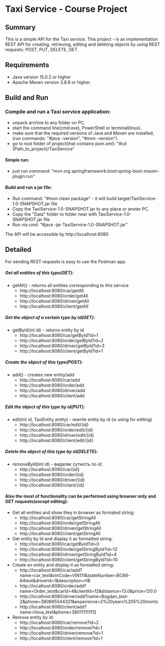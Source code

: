 # Taxi Service - Course Project
## Summary
This is a simple API for the Taxi service.
This project - is an implementation REST API for creating, retrieving, editing and deleting objects by using REST requests: POST, PUT, DELETE, GET.
## Requirements
- Java version 15.0.2 or higher
- Apache Maven version 3.8.6 or higher.
## Build and Run
### Compile and run a Taxi service application:
- unpack archive to any folder on PC.
- start the command line(cmd.exe), PowerShell or terminal(linux).
- make sure that the required versions of Java and Maven are installed, (run commands: "#java -version", "#mvn -version").
- go to root folder of project(that contains pom.xml): "#cd {Path_to_project}/TaxiSercice"
#### Simple run:
- just run command: "mvn org.springframework.boot:spring-boot-maven-plugin:run"
#### Build and run a jar file:
- Run command: "#mvn clean package" - it will build target/TaxiService-1.0-SNAPSHOT.jar file
- Copy the TaxiService-1.0-SNAPSHOT.jar to any place or anoter PC.
- Copy the "Data" folder to folder near with TaxiService-1.0-SNAPSHOT.jar file
- Run via cmd: "#java -jar TaxiService-1.0-SNAPSHOT.jar"

The API will be accessible by http://localhost:8080

## Detailed
For sending REST requests is easy to use the Postman app.
##### Get all entities of this type(GET):
- getAll() - returns all entities corresponding to this service
    * http://localhost:8080/car/getAll
    * http://localhost:8080/order/getAll
    * http://localhost:8080/driver/getAll
    * http://localhost:8080/client/getAll

##### Get the object of a certain type by id(GET):
- getById(int id) - returns entity by id
    * http://localhost:8080/car/getById?id=1
    * http://localhost:8080/order/getById?id=2
    * http://localhost:8080/driver/getById?id=3
    * http://localhost:8080/client/getById?id=1

##### Create the object of this type(POST):
- add() - creates new entity/add
    * http://localhost:8080/car/add
    * http://localhost:8080/order/add
    * http://localhost:8080/driver/add
    * http://localhost:8080/client/add

##### Edit the object of this type by id(PUT):
- edit(int id, TaxiEntity entity) - rewrite entity by id (is using for editing)
    * http://localhost:8080/car/edit/{id}
    * http://localhost:8080/order/edit/{id}
    * http://localhost:8080/driver/edit/{id}
    * http://localhost:8080/client/edit/{id}

##### Delete the object of this type by id(DELETE):
- removeById(int id) - видаляє сутність по id.
    *  http://localhost:8080/car/{id}
    *  http://localhost:8080/order/{id}
    *  http://localhost:8080/driver/{id}
    *  http://localhost:8080/client/{id}

#### Also the most of functionality can be performed using browser only and GET requests(except editing):
- Get all entities and show they in browser as formated string:
    *  http://localhost:8080/car/getStringAll
    *  http://localhost:8080/order/getStringAll
    *  http://localhost:8080/driver/getStringAll
    *  http://localhost:8080/client/getStringAll
- Get entity by Id and display it as formatted string:
    *  http://localhost:8080/car/getById?id=0
    *  http://localhost:8080/order/getStringById?id=12
    *  http://localhost:8080/driver/getStringById?id=4
    *  http://localhost:8080/client/getStringById?id=10
- Create an entity and display it as formatted string:
    *  http://localhost:8080/car/add?name=car_test&vinCode=VIN111&stateNumber=BC66-64test&driverId=1&description=HB
    *  http://localhost:8080/order/add?name=Order_test&carId=4&clientId=12&distance=13.0&price=120.0
    *  http://localhost:8080/driver/add?name=Bogdan_test-2&phone=380665544321&experience=2%20years%205%20monts
    *  http://localhost:8080/client/add?name=Vova_test&phone=380111111112
- Remove entity by id:
    * http://localhost:8080/car/remove?id=2
    * http://localhost:8080/order/remove?id=1
    * http://localhost:8080/driver/remove?id=1
    * http://localhost:8080/client/remove?id=1